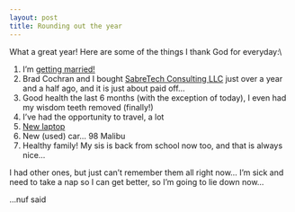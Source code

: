 ```yaml
---
layout: post
title: Rounding out the year
---
```


What a great year! Here are some of the things I thank God for
everyday:\

1.  I’m [getting married!](http://jonmagic.com/2006/8/4/i-m-engaged)
2.  Brad Cochran and I bought [SabreTech Consulting <span
    class="caps"><span
    class="caps">LLC</span></span>](http://www.sabretechllc.com) just
    over a year and a half ago, and it is just about paid off…
3.  Good health the last 6 months (with the exception of today), I even
    had my wisdom teeth removed (finally!)
4.  I’ve had the opportunity to travel, a lot
5.  [New laptop](http://jonmagic.com/2006/5/16/i-bought-one)
6.  New (used) car… 98 Malibu
7.  Healthy family! My sis is back from school now too, and that is
    always nice…

I had other ones, but just can’t remember them all right now… I’m sick
and need to take a nap so I can get better, so I’m going to lie down
now…

…nuf said
